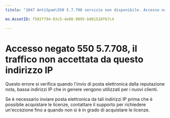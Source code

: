 ```yaml
---
titolo: "1047 AntiSpam\550 5.7.708 servizio non disponibile. Accesso negato, il traffico non accettato da questo indirizzo IP"ms.author: chrisda author: chrisda manager: serdars ms.date: 28/9/2018 ms.audience: ms.topic per i professionisti IT: articolo ROBOT: NOINDEX, NOFOLLOW localization_priority: priorità

ms.AssetID: f502f794-03c5-4e08-9095-b801528f67c4

---
```




# <a name="550-57708-access-denied-traffic-not-accepted-from-this-ip"></a>Accesso negato 550 5.7.708, il traffico non accettata da questo indirizzo IP

Questo errore si verifica quando l'invio di posta elettronica dalla reputazione nota, bassa indirizzi IP che in genere vengono utilizzati per i nuovi clienti.
  
Se è necessario inviare posta elettronica da tali indirizzi IP prima che è possibile acquistare le licenze, contattare il supporto per richiedere un'eccezione fino a quando non si è in grado di acquistare le licenze.
  

